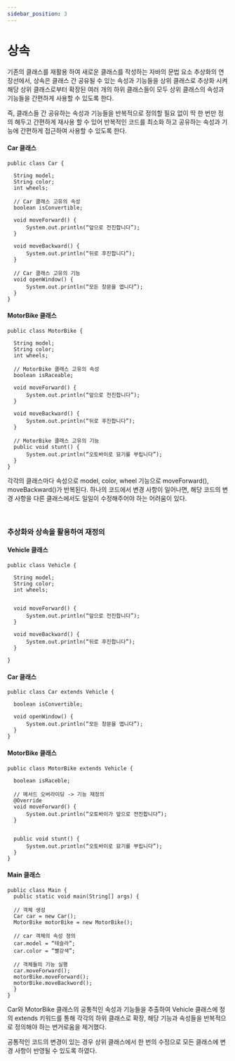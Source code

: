 ```yaml
---
sidebar_position: 3
---
```


# 상속

기존의 클래스를 재활용 하여 새로운 클래스를 작성하는 자바의 문법 요소
추상화의 연장선에서, 상속은 클래스 간 공유될 수 있는 속성과 기능들을
상위 클래스로 추상화 시켜 해당 상위 클래스로부터 확장된 여러 개의 하위 클래스들이
모두 상위 클래스의 속성과 기능들을 간편하게 사용할 수 있도록 한다.

즉, 클래스들 간 공유하는 속성과 기능들을 반복적으로 정의할 필요 없이
딱 한 번만 정의 해두고 간편하게 재사용 할 수 있어 반복적인 코드를 최소화 하고
공유하는 속성과 기능에 간편하게 접근하여 사용할 수 있도록 한다.



#### Car 클래스

  ```
  public class Car {

	String model;
	String color;
	int wheels;

	// Car 클래스 고유의 속성
	boolean isConvertible;

	void moveForward() {
		System.out.println(“앞으로 전진합니다”);
	}

	void moveBackward() {
		System.out.println(“뒤로 후진합니다”);
	}

	// Car 클래스 고유의 기능
	void openWindow() {
		System.out.println(“모든 창문을 엽니다”);
	}
}
  ```

#### MotorBike 클래스

  ```
  public class MotorBike {

	String model;
	String color;
	int wheels;

	// MotorBike 클래스 고유의 속성
	boolean isRaceable;

	void moveForward() {
		System.out.println(“앞으로 전진합니다”);
	}

	void moveBackward() {
		System.out.println(“뒤로 후진합니다”);
	}

	// MotorBike 클래스 고유의 기능
	public void stunt() {
		System.out.println(“오토바이로 묘기를 부립니다”);
	}
}
  ```

각각의 클래스마다 속성으로 model, color, wheel
기능으로 moveForward(), moveBackward()가 반복된다.
하나의 코드에서 변경 사항이 일어나면, 해당 코드의 변경 사항을 다른 클래스에서도 일일이 
수정해주어야 하는 어려움이 있다.

<br/>

### 추상화와 상속을 활용하여 재정의

#### Vehicle 클래스

  ```
public class Vehicle {

	String model;
	String color;
	int wheels;


	void moveForward() {
		System.out.println(“앞으로 전진합니다”);
	}

	void moveBackward() {
		System.out.println(“뒤로 후진합니다”);
	}

}
  ```

#### Car 클래스

  ```
public class Car extends Vehicle {

	boolean isConvertible;

	void openWindow() {
		System.out.println(“모든 창문을 엽니다”);
	}
}
  ```

#### MotorBike 클래스

  ```
public class MotorBike extends Vehicle {

	boolean isRaceble;

	// 메서드 오버라이딩 -> 기능 재정의
	@Override
	void moveForward() {
		System.out.println(“오토바이가 앞으로 전진합니다”);
	}


	public void stunt() {
		System.out.println(“오토바이로 묘기를 부립니다”);
	}
}

  ```

#### Main 클래스

  ```
public class Main {
	public static void main(String[] args) {

	// 객체 생성
	Car car = new Car();
	MotorBike motorBike = new MotorBike();

	// car 객체의 속성 정의
	car.model = “테슬라”;
	car.color = “빨강색”;

	// 객체들의 기능 실행
	car.moveForward();
	motorBike.moveForward();
	motorBike.moveBackword();
	}
}

  ```

Car와 MotorBike 클래스의 공통적인 속성과 기능들을 추출하여 Vehicle 클래스에 정의
extends 키워드를 통해 각각의 하위 클래스로 확장, 해당 기능과 속성들을 반복적으로 정의해야 하는
번거로움을 제거했다.

공통적인 코드의 변경이 있는 경우 상위 클래스에서 한 번의 수정으로 모든 클래스에 
변경 사항이 반영될 수 있도록 하였다.
